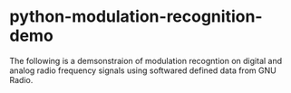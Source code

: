# python-modulation-recognition-demo

The following is a demsonstraion of modulation recogntion on digital and analog radio frequency signals using softwared defined data from GNU Radio.
